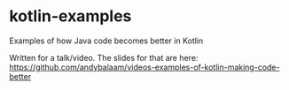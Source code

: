 # kotlin-examples
Examples of how Java code becomes better in Kotlin

Written for a talk/video.  The slides for that are here: https://github.com/andybalaam/videos-examples-of-kotlin-making-code-better
